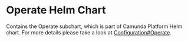 # Operate Helm Chart

Contains the Operate subchart, which is part of Camunda Platform Helm chart. For more details please take a look at [Configuration#Operate](../../README#operate).